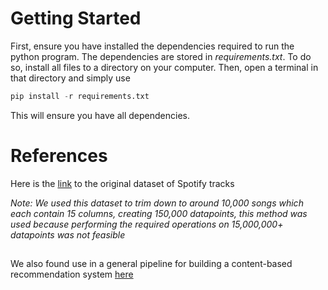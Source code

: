 # Getting Started
First, ensure you have installed the dependencies required to run the python program. The dependencies are stored in *requirements.txt*. To do so, install all files to a directory on your computer. Then, open a terminal in that directory and simply use

```python
pip install -r requirements.txt
```

This will ensure you have all dependencies.

# References

Here is the [link](https://www.kaggle.com/datasets/amitanshjoshi/spotify-1million-tracks) to the original dataset of Spotify tracks


*Note: We used this dataset to trim down to around 10,000 songs which each contain 15 columns, creating 150,000 datapoints, this method was used because performing the required operations on 15,000,000+ datapoints was not feasible*

##

We also found use in a general pipeline for building a content-based recommendation system [here](https://towardsdatascience.com/part-iii-building-a-song-recommendation-system-with-spotify-cf76b52705e7)
